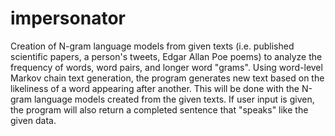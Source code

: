# impersonator
Creation of N-gram language models from given texts (i.e. published scientific papers, a person's tweets, Edgar Allan Poe poems) to analyze the frequency of words, word pairs, and longer word "grams". 
Using word-level Markov chain text generation, the program generates new text based on the likeliness of a word appearing after another. This will be done with the N-gram language models created from the given texts. If user input is given, the program will also return a completed sentence that "speaks" like the given data.
